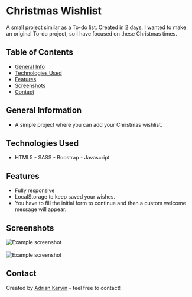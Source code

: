 # Christmas Wishlist

A small project similar as a To-do list. Created in 2 days, I wanted to make an original To-do project, so I have focused on these Christmas times. 

## Table of Contents

* [General Info](#general-information)
* [Technologies Used](#technologies-used)
* [Features](#features)
* [Screenshots](#screenshots)
* [Contact](#contact)

## General Information

- A simple project where you can add your Christmas wishlist.


## Technologies Used

- HTML5 - SASS - Boostrap - Javascript 

## Features

- Fully responsive
- LocalStorage to keep saved your wishes.
- You have to fill the initial form to continue and then a custom welcome message will appear.

## Screenshots

![Example screenshot](./res/images/screenshots/Screenshot1.PNG)
<br/>
<br/>
![Example screenshot](./res/images/screenshots/Screenshot2.PNG)


## Contact

Created by [Adrian Kervin](https://www.linkedin.com/in/kervinmarquinez/) - feel free to contact!